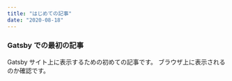 ```yaml
---
title: "はじめての記事"
date: "2020-08-18"
---
```


### Gatsby での最初の記事

Gatsby サイト上に表示するための初めての記事です。
ブラウザ上に表示されるのか確認です。
